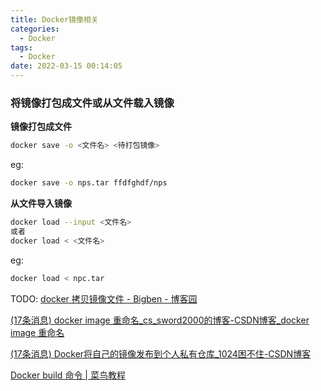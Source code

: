```yaml
---
title: Docker镜像相关
categories:
  - Docker
tags:
  - Docker
date: 2022-03-15 00:14:05
---
```



### 将镜像打包成文件或从文件载入镜像

**镜像打包成文件**

```sh
docker save -o <文件名> <待打包镜像>
```
eg:
```sh
docker save -o nps.tar ffdfghdf/nps
```

**从文件导入镜像**
```sh
docker load --input <文件名>
或者
docker load < <文件名>
```
eg:
```sh
docker load < npc.tar
```

TODO:
[docker 拷贝镜像文件 - Bigben - 博客园](https://www.cnblogs.com/bigben0123/p/7592970.html)

[(17条消息) docker image 重命名_cs_sword2000的博客-CSDN博客_docker image 重命名](https://blog.csdn.net/cs_sword2000/article/details/98453495)


[(17条消息) Docker将自己的镜像发布到个人私有仓库_1024困不住-CSDN博客](https://blog.csdn.net/qq_24036403/article/details/101125233)


[Docker build 命令 | 菜鸟教程](https://www.runoob.com/docker/docker-build-command.html)

